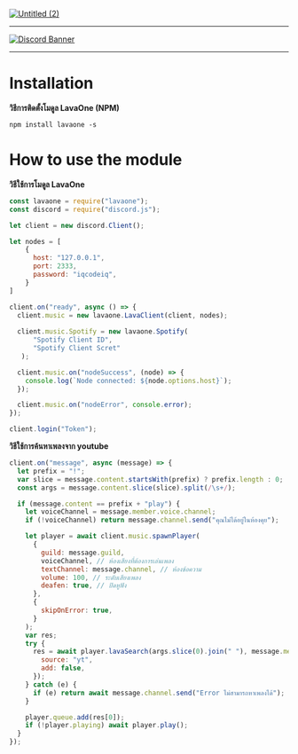 <a href="https://discord.gg/wMQQWAH" target="_blank" rel="nofollow">![Untitled (2)](https://user-images.githubusercontent.com/57593203/119634078-90b49100-be3c-11eb-810b-b36356b52cdd.png)
</a>
<hr>
<a href="https://discord.gg/wMQQWAH" target="_blank" rel="nofollow">
 <img src="https://discordapp.com/api/guilds/763754086297632778/widget.png?style=banner3" alt="Discord Banner"/>
</a>
<hr>

# Installation
**วิธีการติดตั้งโมดูล LavaOne (NPM)**

```shell script
npm install lavaone -s
```

# How to use the module
**วิธีใช้การโมดูล LavaOne**

```js 
const lavaone = require("lavaone");
const discord = require("discord.js");

let client = new discord.Client();

let nodes = [
    {
      host: "127.0.0.1",
      port: 2333,
      password: "iqcodeiq",
    }
]

client.on("ready", async () => {
  client.music = new lavaone.LavaClient(client, nodes);
  
  client.music.Spotify = new lavaone.Spotify(
      "Spotify Client ID",
      "Spotify Client Scret"
   );

  client.music.on("nodeSuccess", (node) => {
    console.log(`Node connected: ${node.options.host}`);
  });

  client.music.on("nodeError", console.error);
});

client.login("Token");
```

**วิธีใช้การค้นหาเพลงจาก youtube**

```js
client.on("message", async (message) => {
  let prefix = "!";
  var slice = message.content.startsWith(prefix) ? prefix.length : 0;
  const args = message.content.slice(slice).split(/\s+/);

  if (message.content == prefix + "play") {
    let voiceChannel = message.member.voice.channel;
    if (!voiceChannel) return message.channel.send("คุณไม่ได้อยู่ในห้องคุย");

    let player = await client.music.spawnPlayer(
      {
        guild: message.guild,
        voiceChannel, // ห้องเสียงที่ต้องการเล่นเพลง
        textChannel: message.channel, // ห้องข้อความ
        volume: 100, // ระดับเสียงเพลง
        deafen: true, // ปิดหูฟัง
      },
      {
        skipOnError: true,
      }
    );
    var res;
    try {
      res = await player.lavaSearch(args.slice(0).join(" "), message.member, {
        source: "yt",
        add: false,
      });
    } catch (e) {
      if (e) return await message.channel.send("Error ไม่สามารถหาเพลงได้");
    }

    player.queue.add(res[0]);
    if (!player.playing) await player.play();
  }
});
```
